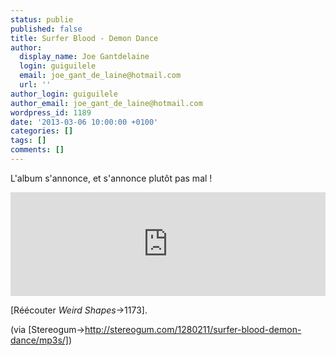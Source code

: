 ```yaml
---
status: publie
published: false
title: Surfer Blood - Demon Dance
author:
  display_name: Joe Gantdelaine
  login: guiguilele
  email: joe_gant_de_laine@hotmail.com
  url: ''
author_login: guiguilele
author_email: joe_gant_de_laine@hotmail.com
wordpress_id: 1189
date: '2013-03-06 10:00:00 +0100'
categories: []
tags: []
comments: []
---
```

L'album s'annonce, et s'annonce plutôt pas mal !

<iframe width="100%" height="166" scrolling="no" frameborder="no" src="https://w.soundcloud.com/player/?url=http%3A%2F%2Fapi.soundcloud.com%2Ftracks%2F81942116"></iframe>

[Réécouter *Weird Shapes*->1173].

(via [Stereogum->http://stereogum.com/1280211/surfer-blood-demon-dance/mp3s/])
